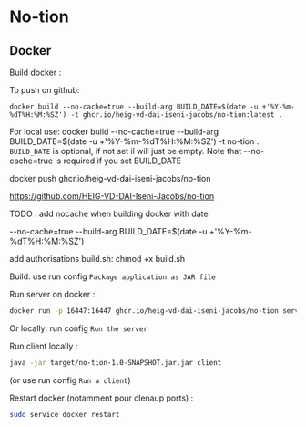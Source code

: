 # No-tion

## Docker

Build docker :

To push on github:

```
docker build --no-cache=true --build-arg BUILD_DATE=$(date -u +'%Y-%m-%dT%H:%M:%SZ') -t ghcr.io/heig-vd-dai-iseni-jacobs/no-tion:latest .
```

For local use:
docker build --no-cache=true --build-arg BUILD_DATE=$(date -u +'%Y-%m-%dT%H:%M:%SZ') -t no-tion .
`BUILD_DATE` is optional, if not set il will just be empty. Note that --no-cache=true is required if you set BUILD_DATE

docker push ghcr.io/heig-vd-dai-iseni-jacobs/no-tion

https://github.com/HEIG-VD-DAI-Iseni-Jacobs/no-tion

TODO : add nocache when building docker with date

--no-cache=true --build-arg BUILD_DATE=$(date -u +'%Y-%m-%dT%H:%M:%SZ')

add authorisations build.sh:
chmod +x build.sh

Build: use run config `Package application as JAR file`

Run server on docker :
```bash
docker run -p 16447:16447 ghcr.io/heig-vd-dai-iseni-jacobs/no-tion server
```

Or locally: run config `Run the server`

Run client locally : 
```bash
java -jar target/no-tion-1.0-SNAPSHOT.jar.jar client
```

(or use run config `Run a client`)

Restart docker (notamment pour clenaup ports) :
```bash
sudo service docker restart
```